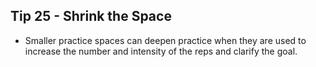## Tip 25 - Shrink the Space

* Smaller practice spaces can deepen practice when they are used to increase the number and intensity of the reps and clarify the goal. 